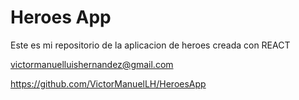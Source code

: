 # Heroes App

Este es mi repositorio de la aplicacion de heroes creada con REACT

<victormanuelluishernandez@gmail.com>

<https://github.com/VictorManuelLH/HeroesApp>